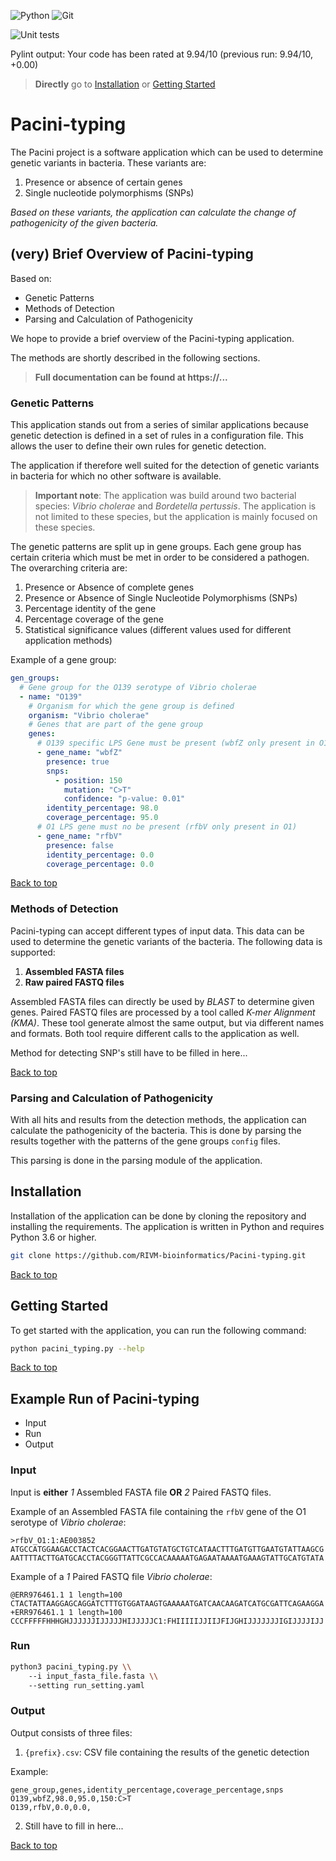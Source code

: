 ![Python](https://img.shields.io/badge/python-3670A0?style=for-the-badge&logo=python&logoColor=ffdd54)
![Git](https://img.shields.io/badge/git-%23F05033.svg?style=for-the-badge&logo=git&logoColor=white)

![Unit tests](https://github.com/RIVM-bioinformatics/Pacini-typing/actions/workflows/run_unit_tests.yaml/badge.svg)

Pylint output: Your code has been rated at 9.94/10 (previous run: 9.94/10, +0.00)

> **Directly** go to [Installation](#installation) or [Getting Started](#getting-started)

# Pacini-typing

The Pacini project is a software application which can be used to determine genetic variants in bacteria. These variants are:

1. Presence or absence of certain genes
2. Single nucleotide polymorphisms (SNPs)

*Based on these variants, the application can calculate the change of pathogenicity of the given bacteria.*

## (very) Brief Overview of Pacini-typing

Based on:

- Genetic Patterns
- Methods of Detection
- Parsing and Calculation of Pathogenicity

We hope to provide a brief overview of the Pacini-typing application.

The methods are shortly described in the following sections.

> **Full documentation can be found at https://...**

### Genetic Patterns

This application stands out from a series of similar applications because genetic detection is defined in a set of rules in a configuration file. This allows the user to define their own rules for genetic detection.

The application if therefore well suited for the detection of genetic variants in bacteria for which no other software is available.

> **Important note**: The application was build around two bacterial species: _Vibrio cholerae_ and _Bordetella pertussis_. The application is not limited to these species, but the application is mainly focused on these species.

The genetic patterns are split up in gene groups. Each gene group has certain criteria which must be met in order to be considered a pathogen. The overarching criteria are:

1. Presence or Absence of complete genes
2. Presence or Absence of Single Nucleotide Polymorphisms (SNPs)
3. Percentage identity of the gene
4. Percentage coverage of the gene
5. Statistical significance values (different values used for different application methods)

Example of a gene group:

```yaml
gen_groups:
  # Gene group for the O139 serotype of Vibrio cholerae
  - name: "O139"
    # Organism for which the gene group is defined
    organism: "Vibrio cholerae"
    # Genes that are part of the gene group
    genes:
      # O139 specific LPS Gene must be present (wbfZ only present in O139)
      - gene_name: "wbfZ"
        presence: true
        snps:
          - position: 150
            mutation: "C>T"
            confidence: "p-value: 0.01" 
        identity_percentage: 98.0
        coverage_percentage: 95.0
      # O1 LPS gene must no be present (rfbV only present in O1)
      - gene_name: "rfbV"
        presence: false
        identity_percentage: 0.0
        coverage_percentage: 0.0
```

[Back to top](#pacini-typing)

### Methods of Detection

Pacini-typing can accept different types of input data. This data can be used to determine the genetic variants of the bacteria. The following data is supported:

1. **Assembled FASTA files**
2. **Raw paired FASTQ files**

Assembled FASTA files can directly be used by *BLAST* to determine given genes. Paired FASTQ files are processed by a tool called *K-mer Alignment (KMA)*. These tool generate almost the same output, but via different names and formats. Both tool require different calls to the application as well.

Method for detecting SNP's still have to be filled in here...

[Back to top](#pacini-typing)

### Parsing and Calculation of Pathogenicity

With all hits and results from the detection methods, the application can calculate the pathogenicity of the bacteria. This is done by parsing the results together with the patterns of the gene groups `config` files.

This parsing is done in the parsing module of the application.

## Installation

Installation of the application can be done by cloning the repository and installing the requirements. The application is written in Python and requires Python 3.6 or higher.

```bash
git clone https://github.com/RIVM-bioinformatics/Pacini-typing.git
```

[Back to top](#pacini-typing)

## Getting Started

To get started with the application, you can run the following command:

```bash
python pacini_typing.py --help
```

[Back to top](#pacini-typing)

## Example Run of Pacini-typing

- Input
- Run
- Output

### Input

Input is **either** *1* Assembled FASTA file **OR** *2* Paired FASTQ files.

Example of an Assembled FASTA file containing the `rfbV` gene of the O1 serotype of _Vibrio cholerae_:

```fasta
>rfbV_O1:1:AE003852
ATGCCATGGAAGACCTACTCACGGAACTTGATGTATGCTGTCATAACTTTGATGTTGAATGTATTAAGCG
AATTTTACTTGATGCACCTACGGGTTATTCGCCACAAAAATGAGAATAAAATGAAAGTATTGCATGTATA
```

Example of a *1* Paired FASTQ file _Vibrio cholerae_:

```fastq
@ERR976461.1 1 length=100
CTACTATTAAGGAGCAGGATCTTTGTGGATAAGTGAAAAATGATCAACAAGATCATGCGATTCAGAAGGA
+ERR976461.1 1 length=100
CCCFFFFFHHHGHJJJJJJIJJJJJHIJJJJJC1:FHIIIIIJJIIJFIJGHIJJJJJJJIGIJJJJIJJ
```

### Run

```bash
python3 pacini_typing.py \\
    --i input_fasta_file.fasta \\
    --setting run_setting.yaml
```

### Output

Output consists of three files:

1. `{prefix}.csv`: CSV file containing the results of the genetic detection

Example:

```csv
gene_group,genes,identity_percentage,coverage_percentage,snps
O139,wbfZ,98.0,95.0,150:C>T
O139,rfbV,0.0,0.0,
```

2. Still have to fill in here...

[Back to top](#pacini-typing)